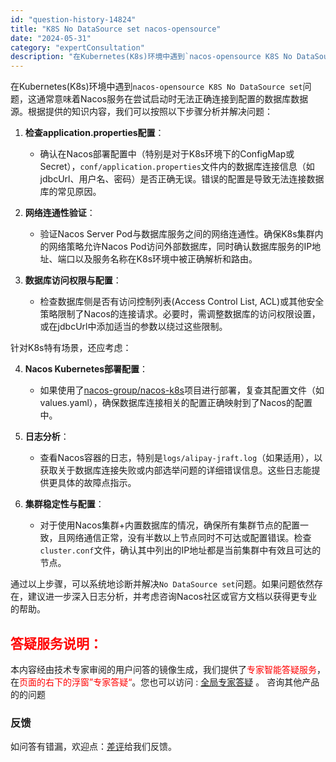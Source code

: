 ```yaml
---
id: "question-history-14824"
title: "K8S No DataSource set nacos-opensource"
date: "2024-05-31"
category: "expertConsultation"
description: "在Kubernetes(K8s)环境中遇到`nacos-opensource K8S No DataSource set`问题，这通常意味着Nacos服务在尝试启动时无法正确连接到配置的数据库数据源。根据提供的知识内容，我们可以按照以下步骤分析并解决问题：1. **检查application.pro"
---
```


在Kubernetes(K8s)环境中遇到`nacos-opensource K8S No DataSource set`问题，这通常意味着Nacos服务在尝试启动时无法正确连接到配置的数据库数据源。根据提供的知识内容，我们可以按照以下步骤分析并解决问题：

1. **检查application.properties配置**：
   - 确认在Nacos部署配置中（特别是对于K8s环境下的ConfigMap或Secret），`conf/application.properties`文件内的数据库连接信息（如jdbcUrl、用户名、密码）是否正确无误。错误的配置是导致无法连接数据库的常见原因。

2. **网络连通性验证**：
   - 验证Nacos Server Pod与数据库服务之间的网络连通性。确保K8s集群内的网络策略允许Nacos Pod访问外部数据库，同时确认数据库服务的IP地址、端口以及服务名称在K8s环境中被正确解析和路由。

3. **数据库访问权限与配置**：
   - 检查数据库侧是否有访问控制列表(Access Control List, ACL)或其他安全策略限制了Nacos的连接请求。必要时，需调整数据库的访问权限设置，或在jdbcUrl中添加适当的参数以绕过这些限制。

针对K8s特有场景，还应考虑：

4. **Nacos Kubernetes部署配置**：
   - 如果使用了[nacos-group/nacos-k8s](https://github.com/nacos-group/nacos-k8s)项目进行部署，复查其配置文件（如values.yaml），确保数据库连接相关的配置正确映射到了Nacos的配置中。

5. **日志分析**：
   - 查看Nacos容器的日志，特别是`logs/alipay-jraft.log`（如果适用），以获取关于数据库连接失败或内部选举问题的详细错误信息。这些日志能提供更具体的故障点指示。

6. **集群稳定性与配置**：
   - 对于使用Nacos集群+内置数据库的情况，确保所有集群节点的配置一致，且网络通信正常，没有半数以上节点同时不可达或配置错误。检查`cluster.conf`文件，确认其中列出的IP地址都是当前集群中有效且可达的节点。

通过以上步骤，可以系统地诊断并解决`No DataSource set`问题。如果问题依然存在，建议进一步深入日志分析，并考虑咨询Nacos社区或官方文档以获得更专业的帮助。
## <font color="#FF0000">答疑服务说明：</font> 

本内容经由技术专家审阅的用户问答的镜像生成，我们提供了<font color="#FF0000">专家智能答疑服务</font>，在<font color="#FF0000">页面的右下的浮窗”专家答疑“</font>。您也可以访问 : [全局专家答疑](https://opensource.alibaba.com/chatBot) 。 咨询其他产品的的问题

### 反馈
如问答有错漏，欢迎点：[差评](https://ai.nacos.io/user/feedbackByEnhancerGradePOJOID?enhancerGradePOJOId=14829)给我们反馈。
